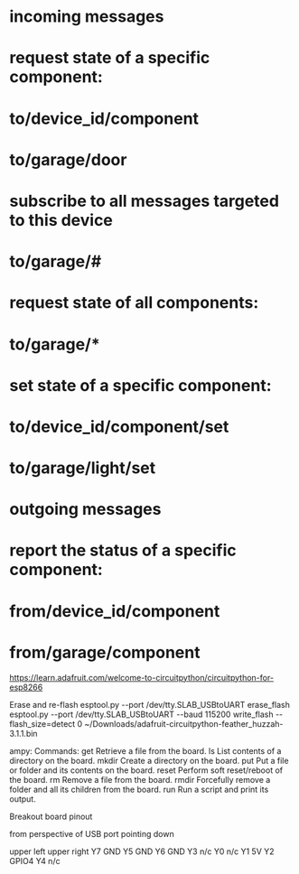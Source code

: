 # incoming messages
# request state of a specific component:
# to/device_id/component
# to/garage/door
# subscribe to all messages targeted to this device
# to/garage/#

# request state of all components:
# to/garage/*

# set state of a specific component:
# to/device_id/component/set
# to/garage/light/set

# outgoing messages
# report the status of a specific component:
# from/device_id/component
# from/garage/component

https://learn.adafruit.com/welcome-to-circuitpython/circuitpython-for-esp8266

Erase and re-flash
esptool.py --port /dev/tty.SLAB_USBtoUART erase_flash
esptool.py --port /dev/tty.SLAB_USBtoUART --baud 115200 write_flash --flash_size=detect 0 ~/Downloads/adafruit-circuitpython-feather_huzzah-3.1.1.bin

ampy:
Commands:
  get    Retrieve a file from the board.
  ls     List contents of a directory on the board.
  mkdir  Create a directory on the board.
  put    Put a file or folder and its contents on the board.
  reset  Perform soft reset/reboot of the board.
  rm     Remove a file from the board.
  rmdir  Forcefully remove a folder and all its children from the board.
  run    Run a script and print its output.

Breakout board pinout

from perspective of USB port pointing down

upper left      upper right
Y7              GND
Y5              GND
Y6              GND
Y3              n/c
Y0              n/c
Y1              5V
Y2              GPIO4
Y4              n/c

